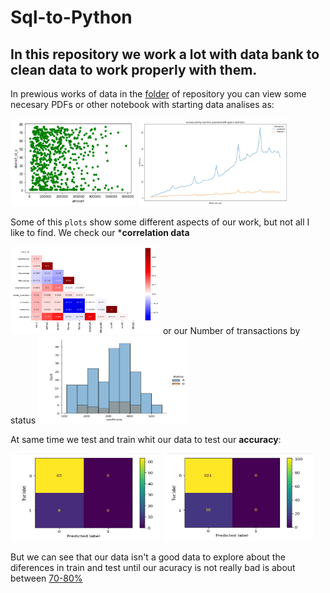 # Sql-to-Python
## In this repository we work a lot with data bank to clean data to work properly with them.
In prewious works of data in the [folder][1] of repository you can view some necesary PDFs or other notebook with starting data analises as:

<img src="https://github.com/RexTor78/Sql-to-Python/blob/2a5f140c2d852bb7c08f9bc5387fd3b6b379ca42/pre-data/images/22-06-2021%2020-52-18.jpg" width="200" height="140"/> <img src= "https://github.com/RexTor78/Sql-to-Python/blob/ac97a33938a4963b5401cb99f147688e83b44674/pre-data/images/22-06-2021%2021-05-09.jpg" width="240" height="140"/>

Some of this `plots` show some different aspects of our work, but not all I like to find.
We check our ***correlation data**

<img src="https://github.com/RexTor78/Sql-to-Python/blob/39828f0d887a1ef95d65748f635e8009dcd5f5ea/pre-data/images/22-06-2021%2023-20-09.jpg" width="240" height="140"/> or our Number of transactions by status <img src="https://github.com/RexTor78/Sql-to-Python/blob/39828f0d887a1ef95d65748f635e8009dcd5f5ea/pre-data/images/22-06-2021%2023-22-28.jpg" width="240" height="140"/>

At same time we test and train whit our data to test our __accuracy__:

<img src="https://github.com/RexTor78/Sql-to-Python/blob/1d43a3275dc0fb2cad665ff575466ff8c90ae3d0/pre-data/images/22-06-2021%2023-23-16.jpg" width="240" height="140"/>         <img src="https://github.com/RexTor78/Sql-to-Python/blob/1d43a3275dc0fb2cad665ff575466ff8c90ae3d0/pre-data/images/22-06-2021%2023-22-59.jpg" width="240" height="140"/>

But we can see that our data isn't a good data to explore about the diferences in train and test until our acuracy is not really bad is about between [70-80%][2]






[1]:https://github.com/RexTor78/Sql-to-Python/tree/main/pre-data
[2]:https://render.githubusercontent.com/view/ipynb?color_mode=auto&commit=aea9aff0a6d4d22ee121f39a142144a844b73028&enc_url=68747470733a2f2f7261772e67697468756275736572636f6e74656e742e636f6d2f526578546f7237382f53716c2d746f2d507974686f6e2f616561396166663061366434643232656531323166333961313432313434613834346237333032382f7072652d646174612f4c6f6769737469635f72656772657373696f6e5f62616e6b5f6f75746c696e652e6970796e62&nwo=RexTor78%2FSql-to-Python&path=pre-data%2FLogistic_regression_bank_outline.ipynb&repository_id=379346995&repository_type=Repository#evaluate-accuracy-and-test
